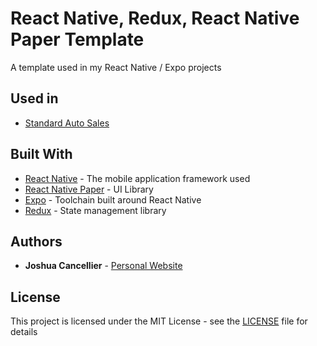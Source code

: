 # React Native, Redux, React Native Paper Template

A template used in my React Native / Expo projects

## Used in
* [Standard Auto Sales](https://www.standardcarsales.com)

## Built With

* [React Native](https://facebook.github.io/react-native/) - The mobile application framework used
* [React Native Paper](https://reactnativepaper.com) - UI Library
* [Expo](https://expo.io) - Toolchain built around React Native
* [Redux](https://redux.js.org) - State management library

## Authors

* **Joshua Cancellier** - [Personal Website](https://jcancellier.github.io)

## License

This project is licensed under the MIT License - see the [LICENSE](LICENSE) file for details
